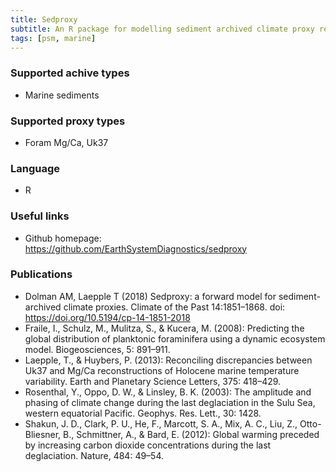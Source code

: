 ```yaml
---
title: Sedproxy
subtitle: An R package for modelling sediment archived climate proxy records.
tags: [psm, marine]
---
```


### Supported achive types

+ Marine sediments

### Supported proxy types

+ Foram Mg/Ca, Uk37

### Language

+ R

### Useful links

+ Github homepage: <https://github.com/EarthSystemDiagnostics/sedproxy>

### Publications
+ Dolman AM, Laepple T (2018) Sedproxy: a forward model for sediment-archived climate proxies. Climate of the Past 14:1851–1868. doi: <https://doi.org/10.5194/cp-14-1851-2018>
+ Fraile, I., Schulz, M., Mulitza, S., & Kucera, M. (2008): Predicting the global distribution of planktonic foraminifera using a dynamic ecosystem model.  Biogeosciences, 5: 891–911.
+ Laepple, T., & Huybers, P. (2013): Reconciling discrepancies between Uk37 and Mg/Ca reconstructions of Holocene marine temperature variability. Earth and Planetary Science Letters, 375: 418–429.
+ Rosenthal, Y., Oppo, D. W., & Linsley, B. K. (2003): The amplitude and phasing of climate change during the last deglaciation in the Sulu Sea, western equatorial Pacific. Geophys. Res. Lett., 30: 1428.
+ Shakun, J. D., Clark, P. U., He, F., Marcott, S. A., Mix, A. C., Liu, Z., Otto-Bliesner, B., Schmittner, A., & Bard, E. (2012): Global warming preceded by increasing carbon dioxide concentrations during the last deglaciation.  Nature, 484: 49–54.

